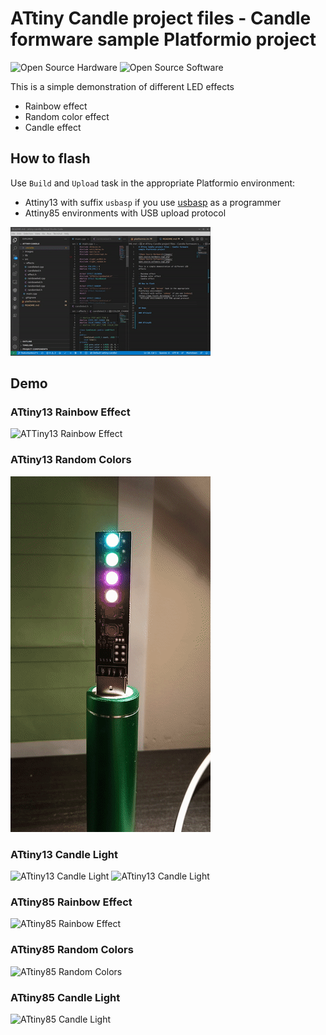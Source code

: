 # ATtiny Candle project files - Candle formware sample Platformio project

![Open Source Hardware](/images/open-source-hardware-logo.png)
![Open Source Software](/images/open-source-software-logo.png)

This is a simple demonstration of different LED effects

- Rainbow effect
- Random color effect
- Candle effect

## How to flash

Use `Build` and `Upload` task in the appropriate Platformio environment:
- Attiny13 with suffix `usbasp` if you use [usbasp](https://www.fischl.de/usbasp/) as a programmer
- Attiny85 environments with USB upload protocol

![Flashing using Platformio](images/simplescreenrecorder-2022-01-29_21.14.58.mkv.gif)

## Demo

### ATtiny13 Rainbow Effect

![ATTiny13 Rainbow Effect](images/VID_20220129_210826.mp4.gif)

### ATtiny13 Random Colors

![ATtiny13 Random Colors](images/VID_20220129_210908.mp4.gif)

### ATtiny13 Candle Light

![ATtiny13 Candle Light](images/VID_20220129_210953.mp4.gif)
![ATtiny13 Candle Light](images/VID_20220129_211015.mp4.gif)

### ATtiny85 Rainbow Effect

![ATtiny85 Rainbow Effect](images/VID_20220129_211112.mp4.gif)

### ATtiny85 Random Colors

![ATtiny85 Random Colors](images/VID_20220129_211150.mp4.gif)

### ATtiny85 Candle Light

![ATtiny85 Candle Light](images/VID_20220129_211231.mp4.gif)